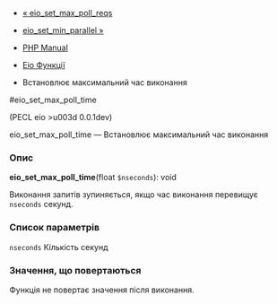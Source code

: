 - [« eio_set_max_poll_reqs](function.eio-set-max-poll-reqs.md)
- [eio_set_min_parallel »](function.eio-set-min-parallel.md)

- [PHP Manual](index.md)
- [Eio Функції](ref.eio.md)
- Встановлює максимальний час виконання

#eio_set_max_poll_time

(PECL eio \>u003d 0.0.1dev)

eio_set_max_poll_time — Встановлює максимальний час виконання

### Опис

**eio_set_max_poll_time**(float `$nseconds`): void

Виконання запитів зупиняється, якщо час виконання перевищує
`nseconds` секунд.

### Список параметрів

`nseconds`
Кількість секунд

### Значення, що повертаються

Функція не повертає значення після виконання.
